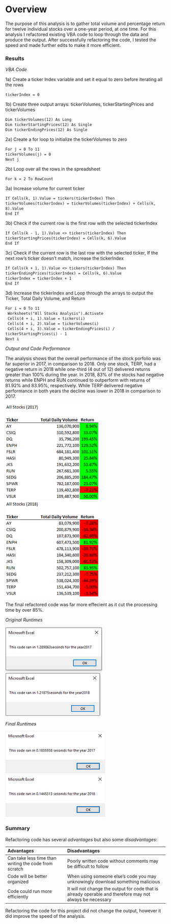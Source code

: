 # **Overview**
The purpose of this analysis is to gather total volume and percentage return for twelve individual stocks over a one-year period, at one time.  For this analysis I refactored existing VBA code to loop through the data and produce the output.  After successfully refactoring the code, I tested the speed and made further edits to make it more efficient.

### **Results**
*VBA Code*

1a) Create a ticker Index variable and set it equal to zero before iterating all the rows

    tickerIndex = 0
        
1b) Create three output arrays: tickerVolumes, tickerStartingPrices and tickerVolumes

    Dim tickerVolumes(12) As Long
    Dim tickerStartingPrices(12) As Single
    Dim tickerEndingPrices(12) As Single
    
2a) Create a for loop to initialize the tickerVolumes to zero

    For j = 0 To 11
    tickerVolumes(j) = 0
    Next j
                
2b) Loop over all the rows in the spreadsheet
    
    For k = 2 To RowCount
        
3a) Increase volume for current ticker 

    If Cells(k, 1).Value = tickers(tickerIndex) Then
    tickerVolumes(tickerIndex) = tickerVolumes(tickerIndex) + Cells(k, 8).Value
    End If
        
3b) Check if the current row is the first row with the selected tickerIndex
        	
    If Cells(k - 1, 1).Value <> tickers(tickerIndex) Then
    tickerStartingPrices(tickerIndex) = Cells(k, 6).Value
    End If

3c) Check if the current row is the last row with the selected ticker, If the next row’s ticker doesn’t match, increase the tickerIndex
            
    If Cells(k + 1, 1).Value <> tickers(tickerIndex) Then
    tickerEndingPrices(tickerIndex) = Cells(k, 6).Value
    tickerIndex = tickerIndex + 1
    End If

3d) Increase the tickerIndex and Loop through the arrays to output the Ticker, Total Daily Volume, and Return

    For i = 0 To 11
     Worksheets("All Stocks Analysis").Activate
     Cells(4 + i, 1).Value = tickers(i)
     Cells(4 + i, 2).Value = tickerVolumes(i)
     Cells(4 + i, 3).Value = tickerEndingPrices(i) / tickerStartingPrices(i) - 1
    Next i

*Output and Code Performance*

The analysis shows that the overall performance of the stock porfolio was far superior in 2017, in comparison to 2018.  Only one stock, TERP, had a negative return in 2018 while one-third (4 out of 12) delivered returns greater than 100% during the year.  In 2018, 83% of the stocks had negative returns while ENPH and RUN continued to outperform with returns of 81.92% and 83.95%, respectively.  While TERP delivered negative performance in both years the decline was lower in 2018 in comparison to 2017.

![VBA_Challenge_AllStocks2017](https://github.com/degitaccount/stock-analysis/blob/main/Resources/VBA_Challenge_AllStocks2017.png)    ![VBA_Challenge_AllStocks2018](https://github.com/degitaccount/stock-analysis/blob/main/Resources/VBA_Challenge_AllStocks2018.png)

The final refactored code was far more effecient as it cut the processing time by over 85%.

_Original Runtimes_

![VBA_Challenge_2017OriginalCode](https://github.com/degitaccount/stock-analysis/blob/main/Resources/2017Time-OriginalCode.PNG)   ![VBA_Challenge_2018OriginalCode](https://github.com/degitaccount/stock-analysis/blob/main/Resources/2018Time-OriginalCode.PNG)

_Final Runtimes_

![VBA_Challenge_2017](https://github.com/degitaccount/stock-analysis/blob/main/Resources/VBA_Challenge_2017.PNG)   ![VBA_Challenge_2018](https://github.com/degitaccount/stock-analysis/blob/main/Resources/VBA_Challenge_2018.PNG)

### **Summary**

Refactoring code has several *advantages* but also some *disadvantages*:

| Advantages                                            | Disadvantages                                                                                         | 
| :---------------------------------------------------- | :-----------------------------------------------------------------------------------------------------| 
| Can take less time than writing the code from scratch | Poorly written code without comments may be difficult to follow                                       | 
| Code will be better organized                         | When using someone else’s code you may unknowingly download something malicious                       |
| Code could run more efficiently                       | It will not change the output for code that is already operable and therefore may not always be necessary | 

Refactoring the code for this project did not change the output, however it did improve the speed of the analysis.

